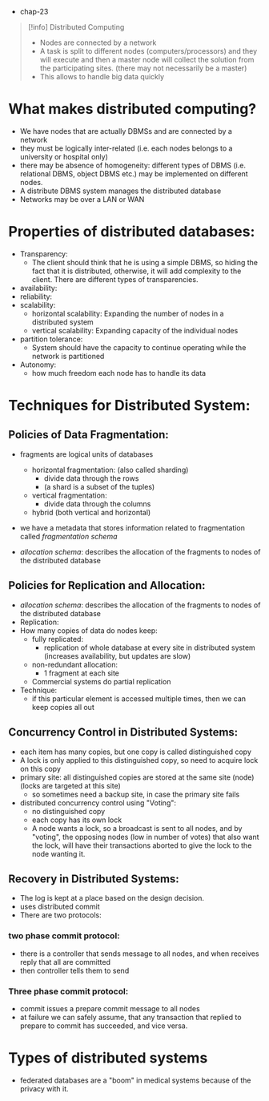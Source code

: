 - chap-23
>[!info] Distributed Computing
>- Nodes are connected by a network
>- A task is split to different nodes (computers/processors) and they will execute and then a master node will collect the solution from the participating sites. (there may not necessarily be a master)
>- This allows to handle big data quickly
# What makes distributed computing?
- We have nodes that are actually DBMSs and are connected by a network
- they must be logically inter-related (i.e. each nodes belongs to a university or hospital only) 
- there may be absence of homogeneity: different types of DBMS (i.e. relational DBMS, object DBMS etc.) may be implemented on different nodes.
- A distribute DBMS system manages the distributed database
- Networks may be over a LAN or WAN
# Properties of distributed databases:
- Transparency: 
	- The client should think that he is using a simple DBMS, so hiding the fact that it is distributed, otherwise, it will add complexity to the client. There are different types of transparencies.
- availability:
- reliability:
- scalability:
	- horizontal scalability: Expanding the number of nodes in a distributed system
	- vertical scalability: Expanding capacity of the individual nodes
- partition tolerance: 
	- System should have the capacity to continue operating while the network is partitioned
- Autonomy:
	- how much freedom each node has to handle its data
# Techniques for Distributed System:
## Policies of Data Fragmentation:
- fragments are logical units of databases
	- horizontal fragmentation: (also called sharding)
		- divide data through the rows
		- (a shard is a subset of the tuples)
	- vertical fragmentation:
		- divide data through the columns
	- hybrid (both vertical and horizontal)

- we have a metadata that stores information related to fragmentation called *fragmentation schema*
- *allocation schema*: describes the allocation of the fragments to nodes of the distributed database
## Policies for Replication and Allocation:
- *allocation schema*: describes the allocation of the fragments to nodes of the distributed database
- Replication:
- How many copies of data do nodes keep:
	- fully replicated:
		- replication of whole database at every site in distributed system (increases availability, but updates are slow)
	- non-redundant allocation:
		- 1 fragment at each site
	- Commercial systems do partial replication
- Technique:
	- if this particular element is accessed multiple times, then we can keep copies all out
## Concurrency Control in Distributed Systems:
- each item has many copies, but one copy is called distinguished copy
- A lock is only applied to this distinguished copy, so need to acquire lock on this copy
- primary site: all distinguished copies are stored at the same site (node) (locks are targeted at this site)
	- so sometimes need a backup site, in case the primary site fails
- distributed concurrency control using "Voting":
	- no distinguished copy
	- each copy has its own lock
	- A node wants a lock, so a broadcast is sent to all nodes, and by "voting", the opposing nodes (low in number of votes) that also want the lock, will have their transactions aborted to give the lock to the node wanting it.
## Recovery in Distributed Systems:
- The log is kept at a place based on the design decision.
- uses distributed commit
- There are two protocols:
### two phase commit protocol:
- there is a controller that sends message to all nodes, and when receives reply that all are committed 
- then controller tells them to send 
### Three phase commit protocol:
- commit issues a prepare commit message to all nodes
- at failure we can safely assume, that any transaction that replied to prepare to commit has succeeded, and vice versa.

# Types of distributed systems
- federated databases are a "boom" in medical systems because of the privacy with it.
 